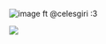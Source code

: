 ![image](https://github.com/ILOVETHESILENCE/ILOVETHESILENCE/assets/130368751/59a61008-02a3-4d1f-8aef-59e14ec58faf)
            ft @celesgiri :3

![](https://media.discordapp.net/attachments/903364339464044575/1101864835970498580/9EE3D060-5C34-4447-AF2D-62B1301EFFB0.gif)
